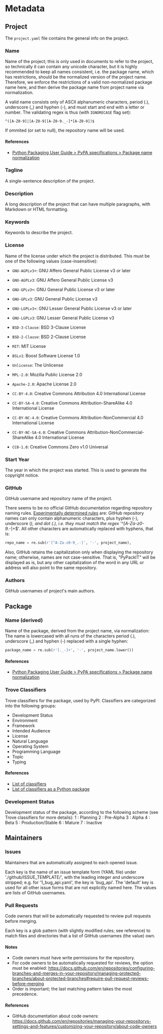 # Metadata

## Project
The `project.yaml` file contains the general info on the project.

### Name
Name of the project;
this is only used in documents to refer to the project, so technically it can contain any unicode character,
but it is highly recommended to keep all names consistent, i.e. the package name, which has restrictions,
should be the normalized version of the project name. Therefore, we enforce the restrictions of a
valid non-normalized package name here, and then derive the package name from project name via normalization.

A valid name consists only of ASCII alphanumeric characters, period (.), underscore (_) and hyphen (-), 
and must start and end with a letter or number. The validating regex is thus (with `IGNORECASE` flag set):
```regex
^([A-Z0-9]|[A-Z0-9][A-Z0-9._-]*[A-Z0-9])$
```
If ommited (or set to null), the repository name will be used.

#### References
* [Python Packaging User Guide > PyPA specifications > Package name normalization](https://packaging.python.org/en/latest/specifications/name-normalization/)

### Tagline
A single-sentence description of the project.

### Description
A long description of the project that can have multiple paragraphs, with Markdown or HTML formatting.

### Keywords
Keywords to describe the project. 

### License
Name of the license under which the project is distributed.
This must be one of the following values (case-insensitive):
- `GNU-AGPLv3+`: GNU Affero General Public License v3 or later
- `GNU-AGPLv3`: GNU Affero General Public License v3
- `GNU-GPLv3+`: GNU General Public License v3 or later
- `GNU-GPLv3`: GNU General Public License v3
- `GNU-LGPLv3+`: GNU Lesser General Public License v3 or later
- `GNU-LGPLv3`: GNU Lesser General Public License v3
- `BSD-3-Clause`: BSD 3-Clause License
- `BSD-2-Clause`: BSD 2-Clause License
- `MIT`: MIT License
- `BSLv1`: Boost Software License 1.0
- `Unlicense`: The Unlicense

- `MPL-2.0`: Mozilla Public License 2.0
- `Apache-2.0`: Apache License 2.0
- `CC-BY-4.0`: Creative Commons Attribution 4.0 International License
- `CC-BY-SA-4.0`: Creative Commons Attribution-ShareAlike 4.0 International License
- `CC-BY-NC-4.0`: Creative Commons Attribution-NonCommercial 4.0 International License
- `CC-BY-NC-SA-4.0`: Creative Commons Attribution-NonCommercial-ShareAlike 4.0 International License
- `CC0-1.0`: Creative Commons Zero v1.0 Universal

### Start Year
The year in which the project was started. This is used to generate the copyright notice.

### GitHub
GitHub username and repository name of the project.

There seems to be no official GitHub documentation regarding repository naming rules.
[Experimentally determined rules](https://stackoverflow.com/a/59082561/14923024) are:
GitHub repository names can only contain alphanumeric characters,
plus hyphen (-), underscore (_), and dot (.), i.e. they must match the regex '^[A-Za-z0-9_.-]+$'.
All other characters are automatically replaced with hyphens, that is:
```python
repo_name = re.sub(r'[^A-Za-z0-9_.-]', '-', project_name),
```

Also, GitHub retains the capitalization only when displaying the repository name; 
otherwise, names are not case-sensitive. That is, "PyPackIT" will be displayed as is,
but any other capitalization of the word in any URL or address will also point to the same repository.

### Authors
GitHub usernames of project's main authors.


## Package

### Name (derived)
Name of the package, derived from the project name, via normalization:
The name is lowercased with all runs of the characters period (.), underscore (_) and hyphen (-) 
replaced with a single hyphen:
```python
package_name = re.sub(r'[._-]+', '-', project_name.lower())
```
#### References
* [Python Packaging User Guide > PyPA specifications > Package name normalization](https://packaging.python.org/en/latest/specifications/name-normalization/)

### Trove Classifiers
Trove classifiers for the package, used by PyPI.
Classifiers are categorized into the following groups:
- Development Status
- Environment
- Framework
- Intended Audience
- License
- Natural Language
- Operating System
- Programming Language
- Topic
- Typing

#### References
* [List of classifiers](https://pypi.org/classifiers/)
* [List of classifiers as a Python package](https://github.com/pypa/trove-classifiers/blob/main/src/trove_classifiers/__init__.py)

### Development Status
Development status of the package, according to the following scheme (see Trove classifiers for more details):
  1 : Planning
  2 : Pre-Alpha
  3 : Alpha
  4 : Beta
  5 : Production/Stable
  6 : Mature
  7 : Inactive




## Maintainers


### Issues
Maintainers that are automatically assigned to each opened issue.

Each key is the name of an issue template form (YAML file) under './github/ISSUE_TEMPLATE/', with the leading
integer and underscore stripped; e.g. for '1_bug_api.yaml', the key is 'bug_api'.
The 'default' key is used for all other issue forms that are not explicitly named here.
The values are lists of GitHub usernames.

### Pull Requests
Code owners that will be automatically requested to review pull requests before merging.

Each key is a glob pattern (with slightly modified rules; see reference) to match files and directories that
a list of GitHub usernames (the value) own.  

#### Notes
* Code owners must have write permissions for the repository.
* For code owners to be automatically requested for reviews, the option must be enabled:
https://docs.github.com/en/repositories/configuring-branches-and-merges-in-your-repository/managing-protected-branches/about-protected-branches#require-pull-request-reviews-before-merging
* Order is important; the last matching pattern takes the most precedence.

#### References
* GitHub documentation about code owners:
https://docs.github.com/en/repositories/managing-your-repositorys-settings-and-features/customizing-your-repository/about-code-owners
